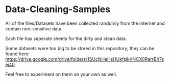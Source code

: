 # Data-Cleaning-Samples

All of the files/Datasets have been collected randomly from the internet and contain non-sensitive data.

Each file has seperate sheets for the dirty and clean data. 

Some datasets were too big to be stored in this repository, they can be found here: https://drive.google.com/drive/folders/1SUcNHeHsHUkfsjkKNCX0RarrBh7sej40

Feel free to experiment on them on your own as well.
